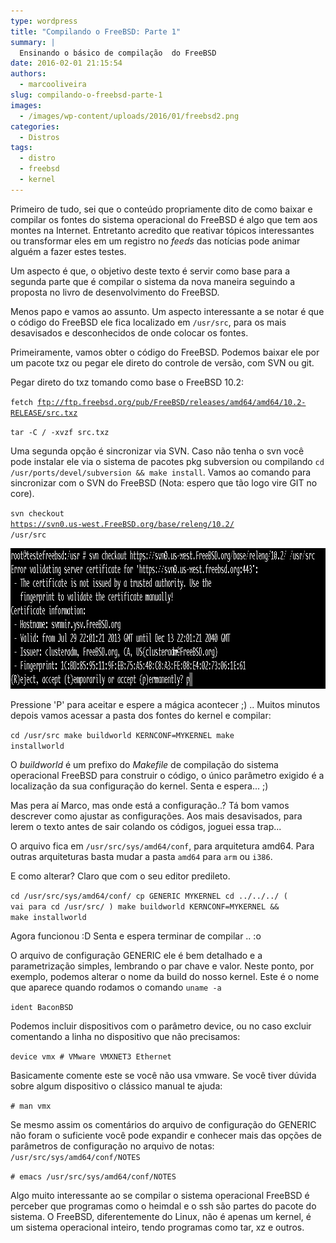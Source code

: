```yaml
---
type: wordpress
title: "Compilando o FreeBSD: Parte 1"
summary: |
  Ensinando o básico de compilação  do FreeBSD
date: 2016-02-01 21:15:54
authors:
  - marcooliveira
slug: compilando-o-freebsd-parte-1
images:
  - /images/wp-content/uploads/2016/01/freebsd2.png
categories:
  - Distros
tags:
  - distro
  - freebsd
  - kernel
---
```


Primeiro de tudo, sei que o conteúdo propriamente dito de como baixar e compilar os fontes do sistema operacional do FreeBSD é algo que tem aos montes na Internet. Entretanto acredito que reativar tópicos interessantes ou transformar eles em um registro no <em>feeds</em> das notícias pode animar alguém a fazer estes testes.

Um aspecto é que, o objetivo deste texto é servir como base para a segunda parte que é compilar o sistema da nova maneira seguindo a proposta no livro de desenvolvimento do FreeBSD.

<!--more-->

Menos papo e vamos ao assunto. Um aspecto interessante a se notar é que o código do FreeBSD ele fica localizado em <code>/usr/src</code>, para os mais desavisados e desconhecidos de onde colocar os fontes.

Primeiramente, vamos obter o código do FreeBSD. Podemos baixar ele por um pacote txz ou pegar ele direto do controle de versão, com SVN ou git.

Pegar direto do txz tomando como base o FreeBSD 10.2:

<code>fetch ftp://ftp.freebsd.org/pub/FreeBSD/releases/amd64/amd64/10.2-RELEASE/src.txz</code>

<code>tar -C / -xvzf src.txz</code>

Uma segunda opção é sincronizar via SVN. Caso não tenha o svn você pode instalar ele via o sistema de pacotes pkg subversion ou compilando <code>cd /usr/ports/devel/subversion &amp;&amp; make install</code>. Vamos ao comando para sincronizar com o SVN do FreeBSD (Nota: espero que tão logo vire GIT no core).

<code>svn checkout <a class="externalLink" href="https://svn0.us-west.FreeBSD.org/base/releng/10.2/" target="_blank">https://svn0.us-west.FreeBSD.org/base/releng/10.2/</a> /usr/src</code>

<a href="/images/wp-content/uploads/2015/12/svn1.png"><img class="aligncenter size-full wp-image-4240" src="/images/wp-content/uploads/2015/12/svn1.png" alt="svn1" width="1005" height="225" /></a>

Pressione 'P' para aceitar e espere a mágica acontecer ;) .. Muitos minutos depois vamos acessar a pasta dos fontes do kernel e compilar:

<code>cd /usr/src
make buildworld KERNCONF=MYKERNEL
make installworld</code>

O <em>buildworld</em> é um prefixo do <em>Makefile</em> de compilação do sistema operacional FreeBSD para construir o código, o único parâmetro exigido é a localização da sua configuração do kernel.
Senta e espera... ;)

Mas pera aí Marco, mas onde está a configuração..? Tá bom vamos descrever como ajustar as configurações. Aos mais desavisados, para lerem o texto antes de sair colando os códigos, joguei essa trap...

O arquivo fica em <code>/usr/src/sys/amd64/conf</code>, para arquitetura amd64. Para outras arquiteturas basta mudar a pasta <code>amd64</code> para <code>arm</code> ou <code>i386</code>.

E como alterar? Claro que com o seu editor predileto.

<code>cd /usr/src/sys/amd64/conf/
cp GENERIC MYKERNEL
cd ../../../ ( vai para cd /usr/src/ )
make buildworld KERNCONF=MYKERNEL &amp;&amp; make installworld</code>

Agora funcionou :D Senta e espera terminar de compilar .. :o

O arquivo de configuração GENERIC ele é bem detalhado e a parametrização simples, lembrando o par chave e valor. Neste ponto, por exemplo, podemos alterar o nome da build do nosso kernel. Este é o nome que aparece quando rodamos o comando <code>uname -a</code>

<code>ident BaconBSD</code>

Podemos incluir dispositivos com o parâmetro device, ou no caso excluir comentando a linha no dispositivo que não precisamos:

<code>device vmx # VMware VMXNET3 Ethernet</code>

Basicamente comente este se você não usa vmware. Se você tiver dúvida sobre algum dispositivo o clássico manual te ajuda:

<code># man vmx</code>

Se mesmo assim os comentários do arquivo de configuração do GENERIC não foram o suficiente você pode expandir e conhecer mais das opções de parâmetros de configuração no arquivo de notas: <code>/usr/src/sys/amd64/conf/NOTES</code>

<code># emacs /usr/src/sys/amd64/conf/NOTES</code>

Algo muito interessante ao se compilar o sistema operacional FreeBSD é perceber que programas como o heimdal e o ssh são partes do pacote do sistema. O FreeBSD, diferentemente do Linux, não é apenas um kernel, é um sistema operacional inteiro, tendo programas como tar, xz e outros.
